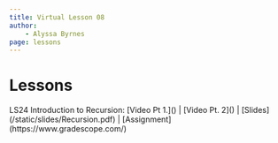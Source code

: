 ```yaml
---
title: Virtual Lesson 08
author:
    - Alyssa Byrnes
page: lessons
---
```


# Lessons
<div class="box link-page m-2 p-4">

<div class="plan Class"><span class="kind">LS24 </span>
<span class="title">Introduction to Recursion:</span>
[Video Pt 1.]() | [Video Pt. 2]() | [Slides](/static/slides/Recursion.pdf) | [Assignment](https://www.gradescope.com/)
</div>

</div>

